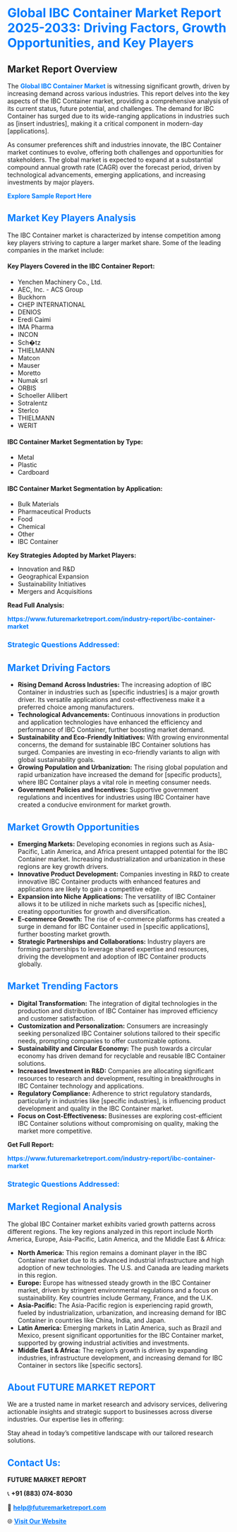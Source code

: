 <h1 style="color: #007BFF;">Global IBC Container Market Report 2025-2033: Driving Factors, Growth Opportunities, and Key Players</h1>

<section id="overview">
<h2>Market Report Overview</h2>
<p>The <a href="https://www.futuremarketreport.com/industry-report/ibc-container-market" style="color: #007BFF; text-decoration: none;"><strong>Global IBC Container Market</strong></a> is witnessing significant growth, driven by increasing demand across various industries. This report delves into the key aspects of the IBC Container market, providing a comprehensive analysis of its current status, future potential, and challenges. The demand for IBC Container has surged due to its wide-ranging applications in industries such as [insert industries], making it a critical component in modern-day [applications].</p>
<p>As consumer preferences shift and industries innovate, the IBC Container market continues to evolve, offering both challenges and opportunities for stakeholders. The global market is expected to expand at a substantial compound annual growth rate (CAGR) over the forecast period, driven by technological advancements, emerging applications, and increasing investments by major players.</p>
</section>

<section id="overview">
<p><a href="https://www.futuremarketreport.com/request-sample/reportId=120026" style="color: #007BFF; text-decoration: none;"><strong>Explore Sample Report Here</strong></a></p>
</section>

<section id="key-players">
<h2 style="color: #007BFF;">Market Key Players Analysis</h2>
<p>The IBC Container market is characterized by intense competition among key players striving to capture a larger market share. Some of the leading companies in the market include:</p>
<h4>Key Players Covered in the IBC Container Report:</h4>
<ul><li>Yenchen Machinery Co., Ltd.</li><li>AEC, Inc. - ACS Group</li><li>Buckhorn</li><li>CHEP INTERNATIONAL</li><li>DENIOS</li><li>Eredi Caimi</li><li>IMA Pharma</li><li>INCON</li><li>Sch�tz</li><li>THIELMANN</li><li>Matcon</li><li>Mauser</li><li>Moretto</li><li>Numak srl</li><li>ORBIS</li><li>Schoeller Allibert</li><li>Sotralentz</li><li>Sterlco</li><li>THIELMANN</li><li>WERIT</li></ul>
<h4>IBC Container Market Segmentation by Type:</h4>
<ul><li>Metal</li><li>Plastic</li><li>Cardboard</li></ul>

<h4>IBC Container Market Segmentation by Application:</h4>
<ul><li>Bulk Materials</li><li>Pharmaceutical Products</li><li>Food</li><li>Chemical</li><li>Other</li><li>IBC Container</li></ul>
<p><strong>Key Strategies Adopted by Market Players:</strong></p>
<ul>
<li>Innovation and R&D</li>
<li>Geographical Expansion</li>
<li>Sustainability Initiatives</li>
<li>Mergers and Acquisitions</li>
</ul>
</section>

<section>
<p><strong>Read Full Analysis: </strong></p><a href="https://www.futuremarketreport.com/industry-report/ibc-container-market" style="color: #007BFF; text-decoration: none;"><strong>https://www.futuremarketreport.com/industry-report/ibc-container-market</strong></a>
<h3 style="color: #007BFF;">Strategic Questions Addressed:</h3>
</section>

<section id="driving-factors">
<h2 style="color: #007BFF;">Market Driving Factors</h2>
<ul>
<li><strong>Rising Demand Across Industries:</strong> The increasing adoption of IBC Container in industries such as [specific industries] is a major growth driver. Its versatile applications and cost-effectiveness make it a preferred choice among manufacturers.</li>
<li><strong>Technological Advancements:</strong> Continuous innovations in production and application technologies have enhanced the efficiency and performance of IBC Container, further boosting market demand.</li>
<li><strong>Sustainability and Eco-Friendly Initiatives:</strong> With growing environmental concerns, the demand for sustainable IBC Container solutions has surged. Companies are investing in eco-friendly variants to align with global sustainability goals.</li>
<li><strong>Growing Population and Urbanization:</strong> The rising global population and rapid urbanization have increased the demand for [specific products], where IBC Container plays a vital role in meeting consumer needs.</li>
<li><strong>Government Policies and Incentives:</strong> Supportive government regulations and incentives for industries using IBC Container have created a conducive environment for market growth.</li>
</ul>
</section>

<section id="growth-opportunities">
<h2 style="color: #007BFF;">Market Growth Opportunities</h2>
<ul>
<li><strong>Emerging Markets:</strong> Developing economies in regions such as Asia-Pacific, Latin America, and Africa present untapped potential for the IBC Container market. Increasing industrialization and urbanization in these regions are key growth drivers.</li>
<li><strong>Innovative Product Development:</strong> Companies investing in R&D to create innovative IBC Container products with enhanced features and applications are likely to gain a competitive edge.</li>
<li><strong>Expansion into Niche Applications:</strong> The versatility of IBC Container allows it to be utilized in niche markets such as [specific niches], creating opportunities for growth and diversification.</li>
<li><strong>E-commerce Growth:</strong> The rise of e-commerce platforms has created a surge in demand for IBC Container used in [specific applications], further boosting market growth.</li>
<li><strong>Strategic Partnerships and Collaborations:</strong> Industry players are forming partnerships to leverage shared expertise and resources, driving the development and adoption of IBC Container products globally.</li>
</ul>
</section>

<section id="trending-factors">
<h2 style="color: #007BFF;">Market Trending Factors</h2>
<ul>
<li><strong>Digital Transformation:</strong> The integration of digital technologies in the production and distribution of IBC Container has improved efficiency and customer satisfaction.</li>
<li><strong>Customization and Personalization:</strong> Consumers are increasingly seeking personalized IBC Container solutions tailored to their specific needs, prompting companies to offer customizable options.</li>
<li><strong>Sustainability and Circular Economy:</strong> The push towards a circular economy has driven demand for recyclable and reusable IBC Container solutions.</li>
<li><strong>Increased Investment in R&D:</strong> Companies are allocating significant resources to research and development, resulting in breakthroughs in IBC Container technology and applications.</li>
<li><strong>Regulatory Compliance:</strong> Adherence to strict regulatory standards, particularly in industries like [specific industries], is influencing product development and quality in the IBC Container market.</li>
<li><strong>Focus on Cost-Effectiveness:</strong> Businesses are exploring cost-efficient IBC Container solutions without compromising on quality, making the market more competitive.</li>
</ul>
</section>

<section>
<p><strong>Get Full Report: </strong></p><a href="https://www.futuremarketreport.com/industry-report/ibc-container-market" style="color: #007BFF; text-decoration: none;"><strong>https://www.futuremarketreport.com/industry-report/ibc-container-market</strong></a>
<h3 style="color: #007BFF;">Strategic Questions Addressed:</h3>
</section>


<section id="regional-analysis">
<h2 style="color: #007BFF;">Market Regional Analysis</h2>
<p>The global IBC Container market exhibits varied growth patterns across different regions. The key regions analyzed in this report include North America, Europe, Asia-Pacific, Latin America, and the Middle East & Africa:</p>
<ul>
<li><strong>North America:</strong> This region remains a dominant player in the IBC Container market due to its advanced industrial infrastructure and high adoption of new technologies. The U.S. and Canada are leading markets in this region.</li>
<li><strong>Europe:</strong> Europe has witnessed steady growth in the IBC Container market, driven by stringent environmental regulations and a focus on sustainability. Key countries include Germany, France, and the U.K.</li>
<li><strong>Asia-Pacific:</strong> The Asia-Pacific region is experiencing rapid growth, fueled by industrialization, urbanization, and increasing demand for IBC Container in countries like China, India, and Japan.</li>
<li><strong>Latin America:</strong> Emerging markets in Latin America, such as Brazil and Mexico, present significant opportunities for the IBC Container market, supported by growing industrial activities and investments.</li>
<li><strong>Middle East & Africa:</strong> The region’s growth is driven by expanding industries, infrastructure development, and increasing demand for IBC Container in sectors like [specific sectors].</li>
</ul>
</section>

<footer>
<h2 style="color: #007BFF;">About FUTURE MARKET REPORT</h2>
<p>We are a trusted name in market research and advisory services, delivering actionable insights and strategic support to businesses across diverse industries. Our expertise lies in offering:</p>

<p>Stay ahead in today’s competitive landscape with our tailored research solutions.</p>

<h2 style="color: #007BFF;">Contact Us:</h2>
<p><strong>FUTURE MARKET REPORT</strong></p>
<p>📞 <strong>+91 (883) 074-8030</strong></p>
<p>📧 <strong><a href="mailto:help@futuremarketreport.com" style="color: #007BFF;">help@futuremarketreport.com</a></strong></p>
<p>🌐 <strong><a href="https://www.futuremarketreport.com/" style="color: #007BFF;">Visit Our Website</a></strong></p>
</footer>
